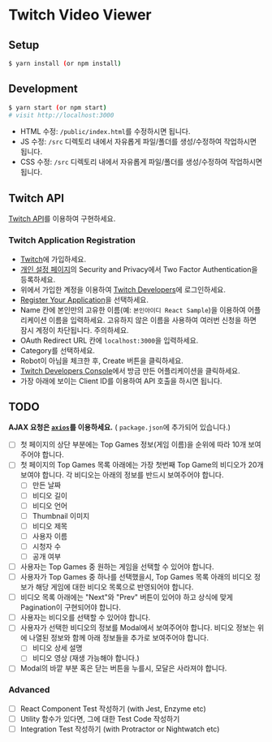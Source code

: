 # Twitch Video Viewer

## Setup

```sh
$ yarn install (or npm install)
```

## Development

```sh
$ yarn start (or npm start)
# visit http://localhost:3000
```

- HTML 수정: `/public/index.html`를 수정하시면 됩니다.
- JS 수정: `/src` 디렉토리 내에서 자유롭게 파일/폴더를 생성/수정하여 작업하시면 됩니다.
- CSS 수정: `/src` 디렉토리 내에서 자유롭게 파일/폴더를 생성/수정하여 작업하시면 됩니다.

## Twitch API

[Twitch API](https://dev.twitch.tv/docs/api/reference)를 이용하여 구현하세요.

### Twitch Application Registration

- [Twitch](https://www.twitch.tv/)에 가입하세요.
- [개인 설정 페이지](https://www.twitch.tv/settings/security)의 Security and Privacy에서 Two Factor Authentication을 등록하세요.
- 위에서 가입한 계정을 이용하여 [Twitch Developers](https://dev.twitch.tv/console)에 로그인하세요.
- [Register Your Application](https://dev.twitch.tv/console/apps/create)을 선택하세요.
- Name 칸에 본인만의 고유한 이름(예: `본인아이디 React Sample`)을 이용하여 어플리케이션 이름을 입력하세요. 고유하지 않은 이름을 사용하여 여러번 신청을 하면 잠시 계정이 차단됩니다. 주의하세요.
- OAuth Redirect URL 칸에 `localhost:3000`을 입력하세요.
- Category를 선택하세요.
- Robot이 아님을 체크한 후, Create 버튼을 클릭하세요.
- [Twitch Developers Console](https://dev.twitch.tv/console)에서 방금 만든 어플리케이션을 클릭하세요.
- 가장 아래에 보이는 Client ID를 이용하여 API 호출을 하시면 됩니다.

## TODO

**AJAX 요청은 [`axios`](https://github.com/axios/axios)를 이용하세요.** ( `package.json`에 추가되어 있습니다.)

- [ ] 첫 페이지의 상단 부분에는 Top Games 정보(게임 이름)을 순위에 따라 10개 보여주어야 합니다.
- [ ] 첫 페이지의 Top Games 목록 아래에는 가장 첫번째 Top Game의 비디오가 20개 보여야 합니다. 각 비디오는 아래의 정보를 반드시 보여주어야 합니다.
  - [ ] 만든 날짜
  - [ ] 비디오 길이
  - [ ] 비디오 언어
  - [ ] Thumbnail 이미지
  - [ ] 비디오 제목
  - [ ] 사용자 이름
  - [ ] 시청자 수
  - [ ] 공개 여부
- [ ] 사용자는 Top Games 중 원하는 게임을 선택할 수 있어야 합니다.
- [ ] 사용자가 Top Games 중 하나를 선택했을시, Top Games 목록 아래의 비디오 정보가 해당 게임에 대한 비디오 목록으로 반영되어야 합니다.
- [ ] 비디오 목록 아래에는 "Next"와 "Prev" 버튼이 있어야 하고 상식에 맞게 Pagination이 구현되어야 합니다.
- [ ] 사용자는 비디오를 선택할 수 있어야 합니다.
- [ ] 사용자가 선택한 비디오의 정보를 Modal에서 보여주어야 합니다. 비디오 정보는 위에 나열된 정보와 함께 아래 정보들을 추가로 보여주어야 합니다.
  - [ ] 비디오 상세 설명
  - [ ] 비디오 영상 (재생 가능해야 합니다.)
- [ ] Modal의 바깥 부분 혹은 닫는 버튼을 누를시, 모달은 사라져야 합니다.

### Advanced

- [ ] React Component Test 작성하기 (with Jest, Enzyme etc)
- [ ] Utility 함수가 있다면, 그에 대한 Test Code 작성하기
- [ ] Integration Test 작성하기 (with Protractor or Nightwatch etc)
